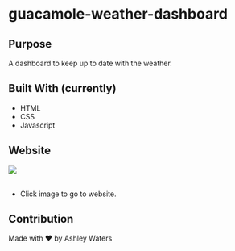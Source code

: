 # guacamole-weather-dashboard

## Purpose
A dashboard to keep up to date with the weather.

## Built With (currently)
* HTML
* CSS
* Javascript

## Website
<a href="https://aishels.github.io/guacamole-weather-dashboard/"><img src="https://i.imgur.com/uNEtq8m.jpg"></a>
<br>
<br>
* Click image to go to website.

## Contribution
Made with ♥ by Ashley Waters
